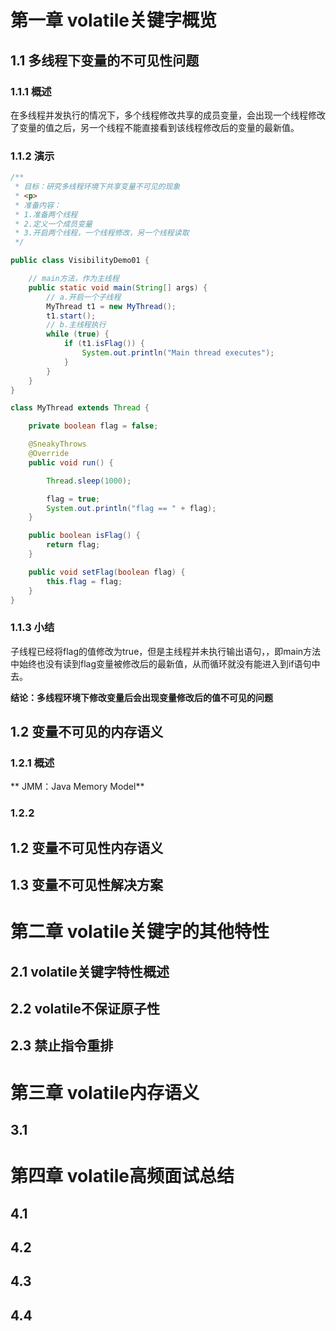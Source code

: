 # 第一章 volatile关键字概览

## 1.1 多线程下变量的不可见性问题

### 1.1.1 概述

​	在多线程并发执行的情况下，多个线程修改共享的成员变量，会出现一个线程修改了变量的值之后，另一个线程不能直接看到该线程修改后的变量的最新值。

### 1.1.2 演示

``` java
/**
 * 目标：研究多线程环境下共享变量不可见的现象
 * <p>
 * 准备内容：
 * 1.准备两个线程
 * 2.定义一个成员变量
 * 3.开启两个线程，一个线程修改，另一个线程读取
 */

public class VisibilityDemo01 {

    // main方法，作为主线程
    public static void main(String[] args) {
        // a.开启一个子线程
        MyThread t1 = new MyThread();
        t1.start();
        // b.主线程执行
        while (true) {
            if (t1.isFlag()) {
                System.out.println("Main thread executes");
            }
        }
    }
}

class MyThread extends Thread {

    private boolean flag = false;

    @SneakyThrows
    @Override
    public void run() {

        Thread.sleep(1000);

        flag = true;
        System.out.println("flag == " + flag);
    }

    public boolean isFlag() {
        return flag;
    }

    public void setFlag(boolean flag) {
        this.flag = flag;
    }
}
```

### 1.1.3 小结

子线程已经将flag的值修改为true，但是主线程并未执行输出语句，，即main方法中始终也没有读到flag变量被修改后的最新值，从而循环就没有能进入到if语句中去。

**结论：多线程环境下修改变量后会出现变量修改后的值不可见的问题**

## 1.2 变量不可见的内存语义

### 1.2.1 概述

**  JMM：Java Memory Model**

### 1.2.2

## 1.2 变量不可见性内存语义

## 1.3 变量不可见性解决方案

# 第二章 volatile关键字的其他特性

## 2.1 volatile关键字特性概述

## 2.2 volatile不保证原子性

## 2.3 禁止指令重排

# 第三章 volatile内存语义

## 3.1

# 第四章 volatile高频面试总结

## 4.1

## 4.2

## 4.3

## 4.4




